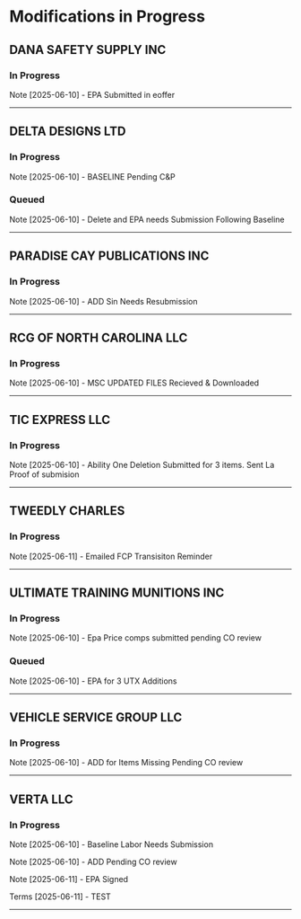 # Modifications in Progress

## DANA SAFETY SUPPLY INC
### In Progress

Note [2025-06-10] - EPA Submitted in eoffer

---

## DELTA DESIGNS LTD
### In Progress

Note [2025-06-10] - BASELINE Pending C&P

### Queued

Note [2025-06-10] - Delete and EPA needs Submission Following Baseline

---

## PARADISE CAY PUBLICATIONS INC
### In Progress

Note [2025-06-10] - ADD Sin Needs Resubmission

---

## RCG OF NORTH CAROLINA LLC
### In Progress

Note [2025-06-10] - MSC UPDATED FILES Recieved & Downloaded

---

## TIC EXPRESS LLC
### In Progress

Note [2025-06-10] - Ability One Deletion Submitted for 3 items. Sent La Proof of submision

---

## TWEEDLY CHARLES
### In Progress

Note [2025-06-11] - Emailed FCP Transisiton Reminder

---

## ULTIMATE TRAINING MUNITIONS INC
### In Progress

Note [2025-06-10] - Epa Price comps submitted pending CO review

### Queued

Note [2025-06-10] - EPA for 3 UTX Additions

---

## VEHICLE SERVICE GROUP LLC
### In Progress

Note [2025-06-10] - ADD for Items Missing Pending CO review

---

## VERTA LLC
### In Progress

Note [2025-06-10] - Baseline Labor Needs Submission

Note [2025-06-10] - ADD Pending CO review

Note [2025-06-11] - EPA Signed

Terms [2025-06-11] - TEST

---


